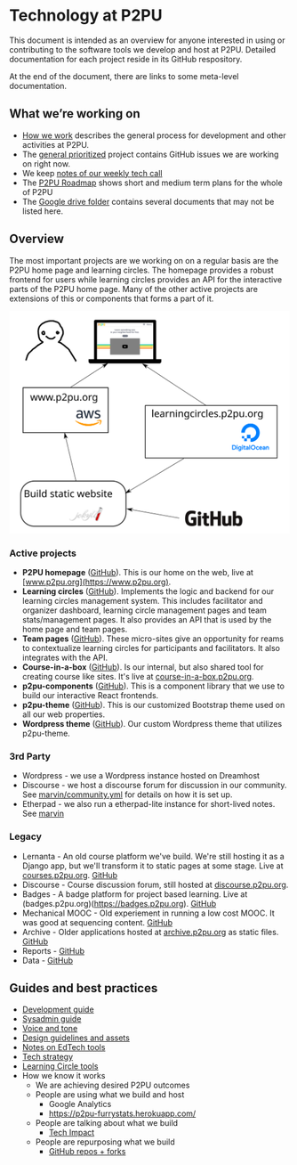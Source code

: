 # Technology at P2PU

This document is intended as an overview for anyone interested in using or contributing to the software tools we develop and host at P2PU. Detailed documentation for each project reside in its GitHub respository.

At the end of the document, there are links to some meta-level documentation.

## What we’re working on
 - [How we work](https://paper.dropbox.com/doc/How-We-Work--A31VmZpKpBiWdv~Mgp6hYyAaAg-kWVKJyvujHERJH2VUkO2p) describes the general process for development and other activities at P2PU.
 - The [general prioritized](https://github.com/orgs/p2pu/projects/4) project contains GitHub issues we are working on right now.
 - We keep [notes of our weekly tech call](https://docs.google.com/document/d/17ZWndqIlppfHWPfhSi3jkwOZytJSpZaM6a3ZgVoXIRA/edit) 
 - The [P2PU Roadmap](https://docs.google.com/document/d/1RHfv68siEVY2R1VpFtTjW74NkguQnbvaz-zJeACe8jg/edit) shows short and medium term plans for the whole of P2PU
 - The [Google drive folder](https://drive.google.com/drive/u/1/folders/0B7og5r-ukGUiMnJlaEtUZ0FJNjA) contains several documents that may not be listed here.

## Overview

The most important projects are we working on on a regular basis are the P2PU home page and learning circles. The homepage provides a robust frontend for users while learning circles provides an API for the interactive parts of the P2PU home page. Many of the other active projects are extensions of this or components that forms a part of it.

![diagram of services](tech-overview.svg)

### Active projects
- **P2PU homepage** ([GitHub](https://github.com/p2pu/p2pu-website/)). This is our home on the web, live at [www.p2pu.org](https://www.p2pu.org).
- **Learning circles** ([GitHub](https://github.com/p2pu/learning-circles/)). Implements the logic and backend for our learning circles management system. This includes facilitator and organizer dashboard, learning circle management pages and team stats/management pages. It also provides an API that is used by the home page and team pages. 
- **Team pages** ([GitHub](https://github.com/p2pu/erasmus-partner-site/)). These micro-sites give an opportunity for reams to contextualize learning circles for participants and facilitators. It also integrates with the API.
- **Course-in-a-box** ([GitHub](https://github.com/p2pu/course-in-a-box/)). Is our internal, but also shared tool for creating course like sites. It's live at [course-in-a-box.p2pu.org](https://course-in-a-box.p2pu.org).
- **p2pu-components** ([GitHub](https://github.com/p2pu/p2pu-components/)). This is a component library that we use to build our interactive React frontends.
- **p2pu-theme** ([GitHub](https://github.com/p2pu/p2pu-theme)). This is our customized Bootstrap theme used on all our web properties. 
- **Wordpress theme** ([GitHub](https://github.com/p2pu/P2PUfourteen-wp-theme)). Our custom Wordpress theme that utilizes p2pu-theme.

### 3rd Party
- Wordpress - we use a Wordpress instance hosted on Dreamhost
- Discourse - we host a discourse forum for discussion in our community. See [marvin/community.yml](https://github.com/p2pu/marvin/blob/master/community.yml) for details on how it is set up.
- Etherpad - we also run a etherpad-lite instance for short-lived notes. See [marvin](https://github.com/p2pu/marvin/)

### Legacy
- Lernanta - An old course platform we've build. We're still hosting it as a Django app, but we'll transform it to static pages at some stage. Live at [courses.p2pu.org](https://courses.p2pu.org). [GitHub](https://github.com/p2pu/lernanta)
- Discourse - Course discussion forum, still hosted at [discourse.p2pu.org](https://discourse.p2pu.org).
- Badges - A badge platform for project based learning. Live at (badges.p2pu.org)(https://badges.p2pu.org). [GitHub](https://github.com/p2pu/badges)
- Mechanical MOOC - Old experiement in running a low cost MOOC. It was good at sequencing content. [GitHub](https://github.com/p2pu/mechanical-mooc)
- Archive - Older applications hosted at [archive.p2pu.org](https://archive.p2pu.org/) as static files. [GitHub](https://github.com/p2pu/archive)
- Reports - [GitHub](https://github.com/p2pu/reports)
- Data - [GitHub](https://github.com/p2pu/data)

## Guides and best practices
- [Development guide](https://docs.google.com/document/d/1aoQ8leLNKbUdCN-SGWLNkZOfwOQ2kWKBV6H0hnwPQvQ/edit)
- [Sysadmin guide](https://docs.google.com/document/d/1e8tZoo7BrZYygBEgirtBeK4wjJOdE2LvSkajgEOeojs/edit)
- [Voice and tone](https://docs.google.com/document/d/1v7UiCw9i0sE6XcxxhgCJUs97-1gxV2Gsky1BOMQ_b5w/edit)
- [Design guidelines and assets](https://github.com/p2pu/design)
- [Notes on EdTech tools](https://github.com/p2pu/notes-on-edtech)
- [Tech strategy](https://docs.google.com/document/d/1zHow9ohcAIPVibsgzvuWv0Pcca6XNwQ2SrdNhfGswo0/edit#)
- [Learning Circle tools](https://docs.google.com/document/d/15bH1j5BF5sFDGFbMs0a9nvFAHkVc8MUSlOPIsx4CnNM/edit#heading=h.tk6kvxcllzvg)
- How we know it works
   - We are achieving desired P2PU outcomes
   - People are using what we build and host
      - Google Analytics
      - https://p2pu-furrystats.herokuapp.com/
   - People are talking about what we build
      - [Tech Impact](https://docs.google.com/spreadsheets/d/1-Zgwm4xBvhnv_jWynPm9PsMmPpJx4jswC2FyNuCPRw4/edit#gid=0)
   - People are repurposing what we build
      - [GitHub repos + forks](https://docs.google.com/spreadsheets/d/1aPj2Xv6mUSxLN-FTlnZEH60ioF5vhbbgBNA0_-wLjWE/edit#gid=0)

